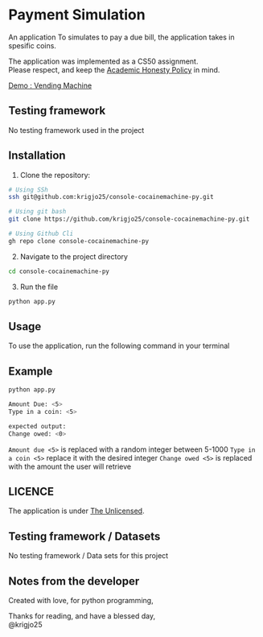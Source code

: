 # Payment Simulation
An application  To simulates to pay a due bill, the application takes in spesific coins.

The application was implemented as a CS50 assignment.<br>
Please respect, and keep the [Academic Honesty Policy](https://cs50.harvard.edu/x/2023/honesty/) in mind.<br>

[Demo : Vending Machine](https://cs50.harvard.edu/python/2022/psets/2/coke/)

##  Testing framework
No testing framework used in the project

## Installation
1. Clone the repository:
```sh
# Using SSh 
ssh git@github.com:krigjo25/console-cocainemachine-py.git

# Using git bash
git clone https://github.com/krigjo25/console-cocainemachine-py.git

# Using Github Cli
gh repo clone console-cocainemachine-py
```

2. Navigate to the project directory
```sh
cd console-cocainemachine-py
```

3. Run the file
```sh
python app.py
```

##  Usage
To use the application, run the following command in your terminal

## Example
```sh
python app.py

Amount Due: <5>
Type in a coin: <5>

expected output:
Change owed: <0>
```
`Amount due <5>` is replaced with a random integer between 5-1000 
`Type in a coin <5>` replace it with the desired integer
`Change owed <5>` is replaced with the amount the user will retrieve 

## LICENCE
The application is under [The Unlicensed](./LICENCE).

##  Testing framework / Datasets
No testing framework / Data sets for this project

## Notes from the developer
Created with love, for python programming,

Thanks for reading, and have a blessed day,<br>
@krigjo25
